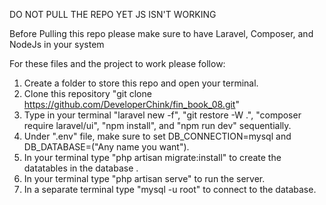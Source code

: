   DO NOT PULL THE REPO YET JS ISN'T WORKING




Before Pulling this repo please make sure to have Laravel, Composer, and NodeJs in your system

For these files and the project to work please follow:

1. Create a folder to store this repo and open your terminal.
2. Clone this repository "git clone https://github.com/DeveloperChink/fin_book_08.git"
3. Type in your terminal  "laravel new -f", "git restore -W .", "composer require laravel/ui", "npm install", and "npm run dev" sequentially.
4. Under ".env" file, make sure to set DB_CONNECTION=mysql and DB_DATABASE=("Any name you want").
5. In your terminal type "php artisan migrate:install" to create the datatables in the database .
6. In your terminal type "php artisan serve" to run the server.
7. In a separate terminal type "mysql -u root" to connect to the database.
